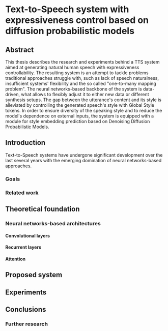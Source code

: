 # Text-to-Speech system with expressiveness control based on diffusion probabilistic models

## Abstract

This thesis describes the research and experiments behind a TTS system aimed at generating natural human speech with expressiveness controllability. The resulting system is an attempt to tackle problems traditional approaches struggle with, such as lack of speech naturalness, insufficient systems' flexibility and the so called "one-to-many mapping problem". The neural networks-based backbone of the system is data-driven, what allows to flexibly adjust it to either new data or different synthesis setups. The gap between the utterance's content and its style is alleviated by controlling the generated speech's style with Global Style tokens. In order to ensure diversity of the speaking style and to reduce the model's dependence on external inputs, the system is equipped with a module for style embedding prediction based on Denoising Diffusion Probabilistic Models. 

## Introduction

Text-to-Speech systems have undergone significant development over the last several years with the emerging domination of neural networks-based approaches.

### Goals

### Related work

## Theoretical foundation

### Neural networks-based architectures

#### Convolutional layers

#### Recurrent layers

#### Attention

### 

## Proposed system

## Experiments

## Conclusions

### Further research
